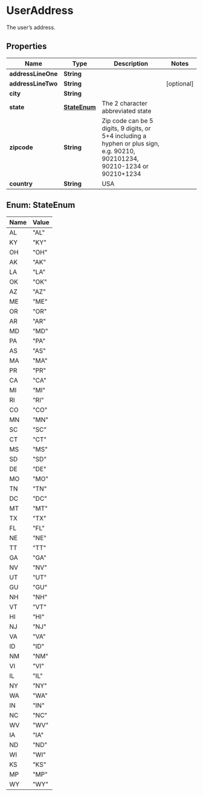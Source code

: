 

# UserAddress

The user’s address.

## Properties

| Name | Type | Description | Notes |
|------------ | ------------- | ------------- | -------------|
|**addressLineOne** | **String** |  |  |
|**addressLineTwo** | **String** |  |  [optional] |
|**city** | **String** |  |  |
|**state** | [**StateEnum**](#StateEnum) | The 2 character abbreviated state |  |
|**zipcode** | **String** | Zip code can be 5 digits, 9 digits, or 5+4 including a hyphen or plus sign, e.g. 90210, 902101234, 90210-1234 or 90210+1234 |  |
|**country** | **String** | USA |  |



## Enum: StateEnum

| Name | Value |
|---- | -----|
| AL | &quot;AL&quot; |
| KY | &quot;KY&quot; |
| OH | &quot;OH&quot; |
| AK | &quot;AK&quot; |
| LA | &quot;LA&quot; |
| OK | &quot;OK&quot; |
| AZ | &quot;AZ&quot; |
| ME | &quot;ME&quot; |
| OR | &quot;OR&quot; |
| AR | &quot;AR&quot; |
| MD | &quot;MD&quot; |
| PA | &quot;PA&quot; |
| AS | &quot;AS&quot; |
| MA | &quot;MA&quot; |
| PR | &quot;PR&quot; |
| CA | &quot;CA&quot; |
| MI | &quot;MI&quot; |
| RI | &quot;RI&quot; |
| CO | &quot;CO&quot; |
| MN | &quot;MN&quot; |
| SC | &quot;SC&quot; |
| CT | &quot;CT&quot; |
| MS | &quot;MS&quot; |
| SD | &quot;SD&quot; |
| DE | &quot;DE&quot; |
| MO | &quot;MO&quot; |
| TN | &quot;TN&quot; |
| DC | &quot;DC&quot; |
| MT | &quot;MT&quot; |
| TX | &quot;TX&quot; |
| FL | &quot;FL&quot; |
| NE | &quot;NE&quot; |
| TT | &quot;TT&quot; |
| GA | &quot;GA&quot; |
| NV | &quot;NV&quot; |
| UT | &quot;UT&quot; |
| GU | &quot;GU&quot; |
| NH | &quot;NH&quot; |
| VT | &quot;VT&quot; |
| HI | &quot;HI&quot; |
| NJ | &quot;NJ&quot; |
| VA | &quot;VA&quot; |
| ID | &quot;ID&quot; |
| NM | &quot;NM&quot; |
| VI | &quot;VI&quot; |
| IL | &quot;IL&quot; |
| NY | &quot;NY&quot; |
| WA | &quot;WA&quot; |
| IN | &quot;IN&quot; |
| NC | &quot;NC&quot; |
| WV | &quot;WV&quot; |
| IA | &quot;IA&quot; |
| ND | &quot;ND&quot; |
| WI | &quot;WI&quot; |
| KS | &quot;KS&quot; |
| MP | &quot;MP&quot; |
| WY | &quot;WY&quot; |



